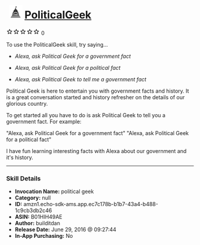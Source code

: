 # &nbsp;<img src="skill_icon" alt="PoliticalGeek icon" width="36"> [PoliticalGeek](http://alexa.amazon.com/#skills/amzn1.echo-sdk-ams.app.ec7c178b-b1b7-43a4-b488-1c9cb3db2c46)
![0 stars](../../images/ic_star_border_black_18dp_1x.png)![0 stars](../../images/ic_star_border_black_18dp_1x.png)![0 stars](../../images/ic_star_border_black_18dp_1x.png)![0 stars](../../images/ic_star_border_black_18dp_1x.png)![0 stars](../../images/ic_star_border_black_18dp_1x.png) 0

To use the PoliticalGeek skill, try saying...

* *Alexa, ask Political Geek for a government fact*

* *Alexa, ask Political Geek for a political fact*

* *Alexa, ask Political Geek to tell me a government fact*

Political Geek is here to entertain you with government facts and history. It is a great conversation started and history refresher on the details of our glorious country.

To get started all you have to do is ask Political Geek to tell you a government fact. For example:

"Alexa, ask Political Geek for a government fact"
"Alexa, ask Political Geek for a political fact"

I have fun learning interesting facts with Alexa about our government and it's history.

***

### Skill Details

* **Invocation Name:** political geek
* **Category:** null
* **ID:** amzn1.echo-sdk-ams.app.ec7c178b-b1b7-43a4-b488-1c9cb3db2c46
* **ASIN:** B01HIH49AE
* **Author:** builditdan
* **Release Date:** June 29, 2016 @ 09:27:44
* **In-App Purchasing:** No
